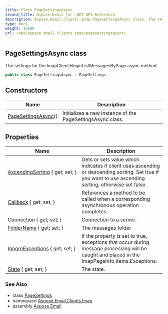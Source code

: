 ```yaml
---
title: Class PageSettingsAsync
second_title: Aspose.Email for .NET API Reference
description: Aspose.Email.Clients.Imap.PageSettingsAsync class. The settings for the ImapClient.BeginListMessagesByPage async method
type: docs
weight: 16690
url: /net/aspose.email.clients.imap/pagesettingsasync/
---
```

## PageSettingsAsync class

The settings for the ImapClient.BeginListMessagesByPage async method.

```csharp
public class PageSettingsAsync : PageSettings
```

## Constructors

| Name | Description |
| --- | --- |
| [PageSettingsAsync](pagesettingsasync/)() | Initializes a new instance of the PageSettingsAsync class. |

## Properties

| Name | Description |
| --- | --- |
| [AscendingSorting](../../aspose.email.clients.imap/pagesettings/ascendingsorting/) { get; set; } | Gets or sets value which indicates if client uses ascending or descending sorting. Set true if you want to use ascending sorting, otherwise set false. |
| [Callback](../../aspose.email.clients.imap/pagesettingsasync/callback/) { get; set; } | References a method to be called when a corresponding asynchronous operation completes. |
| [Connection](../../aspose.email.clients.imap/pagesettings/connection/) { get; set; } | Connection to a server. |
| [FolderName](../../aspose.email.clients.imap/pagesettings/foldername/) { get; set; } | The messages folder |
| [IgnoreExceptions](../../aspose.email.clients.imap/pagesettings/ignoreexceptions/) { get; set; } | If the property is set to true, exceptions that occur during message processing will be caught and placed in the ImapPageInfo.Items.Exceptions. |
| [State](../../aspose.email.clients.imap/pagesettingsasync/state/) { get; set; } | The state. |

### See Also

* class [PageSettings](../pagesettings/)
* namespace [Aspose.Email.Clients.Imap](../../aspose.email.clients.imap/)
* assembly [Aspose.Email](../../)


